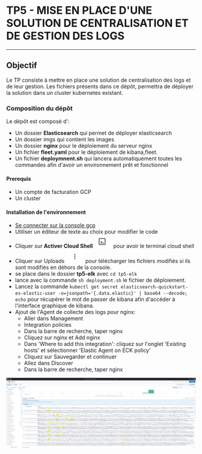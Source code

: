 # TP5 - MISE EN PLACE D'UNE SOLUTION DE CENTRALISATION ET DE GESTION DES LOGS

---------------------------------------------------------------------------------------------------------------------

## Objectif

Le TP consiste à mettre en place une solution de centralisation des logs et de leur gestion.
Les fichiers présents dans ce dépôt, permettra de déployer la solution dans un cluster kubernetes existant.

### Composition du dépôt

Le dépôt est composé d':

- Un dossier **Elasticsearch** qui permet de déployer elasticsearch
- Un dossier imgs qui contient les images
- Un dossier **nginx** pour le déploiement du serveur nginx
- Un fichier **fleet.yaml** pour le déploiement de kibana,fleet.
- Un fichier **deploymnent.sh** qui lancera automatiquement toutes les commandes afin d'avoir un environnement prêt et fonctionnel

#### Prerequis

- Un compte de facturation GCP
- Un cluster

#### Installation de l'environnement

- [Se connecter sur la console gcp](console.cloud.google.com)
- Utiliser un éditeur de texte au choix pour modifier le code
- Cliquer sur **Activer Cloud Shell** ![](imgs/cloudshell.PNG) pour avoir le terminal cloud shell
- Cliquer sur Uploads ![](imgs/Upload.PNG) pour télécharger les fichiers modifiés si ils sont modifiés en déhors de la console.
- se place dans le dossier **tp5-elk** avec ``cd tp5-elk``
- lance avec la commande ``sh deployment.sh`` le fichier de déploiement.
- Lancez la commande ``kubectl get secret elasticsearch-quickstart-es-elastic-user -o=jsonpath='{.data.elastic}' | base64 --decode; echo`` pour récupérer le mot de passer de kibana afin d'accéder à l'interface graphique de kibana.
- Ajout de l'Agent de collecte des logs pour nginx: 
    - Aller dans Management
    - Integration policies
    - Dans la barre de recherche, taper nginx
    - Cliquez sur nginx et Add nginx
    - Dans 'Where to add this integration': cliquez sur l'onglet 'Existing hosts' et sélectionner 'Elastic Agent on ECK policy'
    - Cliquez sur Sauvegarder et continuer
    -   Allez dans Discover
    - Dans la barre de recherche, taper nginx




![](imgs/logsnginx.PNG)